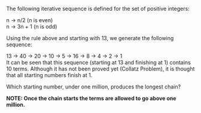 The following iterative sequence is defined for the set of positive integers:  

n → n/2 (n is even)  
n → 3n + 1 (n is odd)  
  
Using the rule above and starting with 13, we generate the following sequence:  
  
13 → 40 → 20 → 10 → 5 → 16 → 8 → 4 → 2 → 1  
It can be seen that this sequence (starting at 13 and finishing at 1) contains 10 terms. Although it has not been proved yet (Collatz Problem), it is thought that all starting numbers finish at 1.  

Which starting number, under one million, produces the longest chain?  

__NOTE: Once the chain starts the terms are allowed to go above one million.__